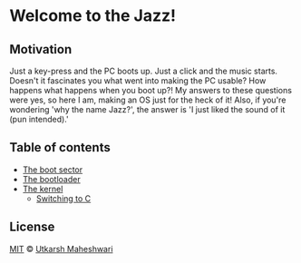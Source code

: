# Welcome to the Jazz!

## Motivation
Just a key-press and the PC boots up. Just a click and the music starts. Doesn't it fascinates you what went into making the PC usable? How happens what happens when you boot up?! My answers to these questions were yes, so here I am, making an OS just for the heck of it! Also, if you're wondering 'why the name Jazz?', the answer is 'I just liked the sound of it (pun intended).'

## Table of contents
- [The boot sector](boot-sector)
- [The bootloader](boot-loader)
- [The kernel](kernel)
  - [Switching to C](switching-to-c)

## License
[MIT](https://github.com/UtkarshMe/Jazz/blob/master/LICENSE)
&copy; [Utkarsh Maheshwari](https://github.com/UtkarshMe)  
